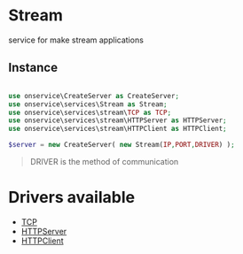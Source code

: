 # Stream
service for make stream applications 

## Instance 

```php

use onservice\CreateServer as CreateServer;
use onservice\services\Stream as Stream;
use onservice\services\stream\TCP as TCP;
use onservice\services\stream\HTTPServer as HTTPServer;
use onservice\services\stream\HTTPClient as HTTPClient;

$server = new CreateServer(	new Stream(IP,PORT,DRIVER) );
```

> DRIVER is the method of communication

# Drivers available

- [TCP](sub/stream_tcp.md)
- [HTTPServer](sub/stream_httpserver.md)
- [HTTPClient](sub/stream_httpclient.md)

